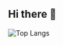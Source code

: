 ## Hi there 👋

![Top Langs](https://github-readme-stats.vercel.app/api/top-langs/?username=F64116045&layout=compact&exclude_repo=&theme=dracula)


